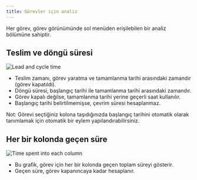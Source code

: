```yaml
---
title: Görevler için analiz
---
```


Her görev, görev görünümünde sol menüden erişilebilen bir analiz bölümüne sahiptir.

Teslim ve döngü süresi
----------------------

![Lead and cycle time](/images/v1/task-lead-cycle-time.png)

- Teslim zamanı, görev yaratma ve tamamlanma tarihi arasındaki zamandır (görev kapatıldı).
- Döngü süresi, başlangıç tarihi ile tamamlanma tarihi arasındaki zamandır.
- Görev kapalı değilse, tamamlanma tarihi yerine geçerli saat kullanılır.
- Başlangıç tarihi belirtilmemişse, çevrim süresi hesaplanmaz.

Not: Görevi seçtiğiniz kolona taşıdığınızda başlangıç tarihini otomatik olarak tanımlamak için otomatik bir eylem yapılandırabilirsiniz.

Her bir kolonda geçen süre
--------------------------

![Time spent into each column](/images/v1/time-into-each-column.png)

- Bu grafik, görev için her bir kolonda geçen toplam süreyi gösterir.
- Geçen süre, görev kapanıncaya kadar hesaplanır.
